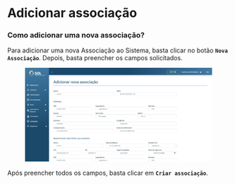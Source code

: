 # Adicionar associação

### Como adicionar uma nova associação?

Para adicionar uma nova Associação ao Sistema, basta clicar no botão **`Nova Associação`**. Depois, basta preencher os campos solicitados.

<figure><img src="../../../.gitbook/assets/new-asso.png" alt=""><figcaption></figcaption></figure>

Após preencher todos os campos, basta clicar em **`Criar associação`**.
